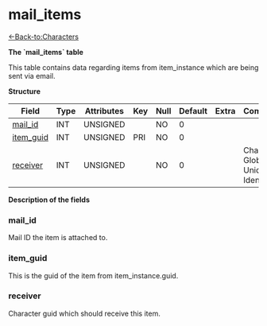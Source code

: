 # mail\_items

[<-Back-to:Characters](database-characters.md)

**The \`mail\_items\` table**

This table contains data regarding items from item\_instance which are being sent via email.

**Structure**

| Field          | Type    | Attributes | Key | Null | Default | Extra | Comment                            |
|----------------|---------|------------|-----|------|---------|-------|------------------------------------|
| [mail_id][1]   | INT | UNSIGNED   |     | NO   | 0       |       |                                    |
| [item_guid][2] | INT | UNSIGNED   | PRI | NO   | 0       |       |                                    |
| [receiver][3]  | INT | UNSIGNED   |     | NO   | 0       |       | Character Global Unique Identifier |

[1]: #mail_id
[2]: #item_guid
[3]: #receiver

**Description of the fields**

### mail\_id

Mail ID the item is attached to.

### item\_guid

This is the guid of the item from item\_instance.guid.

### receiver

Character guid which should receive this item.
